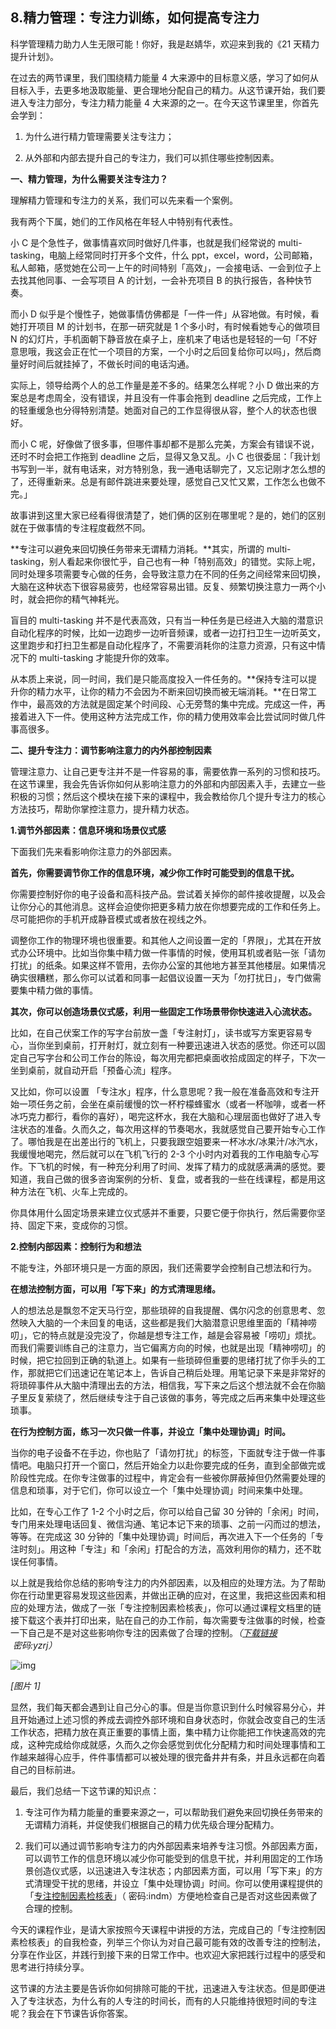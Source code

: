 ## 8.精力管理：专注力训练，如何提高专注力
科学管理精力助力人生无限可能！你好，我是赵婧华，欢迎来到我的《21 天精力提升计划》。 


在过去的两节课里，我们围绕精力能量 4 大来源中的目标意义感，学习了如何从目标入手，去更多地汲取能量、更合理地分配自己的精力。从这节课开始，我们要进入专注力部分，专注力精力能量 4 大来源的之一。在今天这节课里里，你首先会学到：


1. 为什么进行精力管理需要关注专注力；


2. 从外部和内部去提升自己的专注力，我们可以抓住哪些控制因素。


**一、精力管理，为什么需要关注专注力？**


理解精力管理和专注力的关系，我们可以先来看一个案例。


我有两个下属，她们的工作风格在年轻人中特别有代表性。


小 C 是个急性子，做事情喜欢同时做好几件事，也就是我们经常说的 multi-tasking，电脑上经常同时打开多个文件，什么 ppt，excel，word，公司邮箱，私人邮箱，感觉她在公司一上午的时间特别「高效」，一会接电话、一会到位子上去找其他同事、一会写项目 A 的计划，一会补充项目 B 的执行报告，各种快节奏。


而小 D 似乎是个慢性子，她做事情仿佛都是「一件一件」从容地做。有时候，看她打开项目 M 的计划书，在那一研究就是 1 个多小时，有时候看她专心的做项目 N 的幻灯片，手机面朝下静音放在桌子上，座机来了电话也是轻轻的一句「不好意思哦，我这会正在忙一个项目的方案，一个小时之后回复给你可以吗」，然后商量好时间后就挂掉了，不做长时间的电话沟通。


实际上，领导给两个人的总工作量是差不多的。结果怎么样呢？小 D 做出来的方案总是考虑周全，没有错误，并且没有一件事会拖到 deadline 之后完成，工作上的轻重缓急也分得特别清楚。她面对自己的工作显得很从容，整个人的状态也很好。


而小 C 呢，好像做了很多事，但哪件事却都不是那么完美，方案会有错误不说，还时不时会把工作拖到 deadline 之后，显得又急又乱。小 C 也很委屈：「我计划书写到一半，就有电话来，对方特别急，我一通电话聊完了，又忘记刚才怎么想的了，还得重新来。总是有邮件跳进来要处理，感觉自己又忙又累，工作怎么也做不完。」 


故事讲到这里大家已经看得很清楚了，她们俩的区别在哪里呢？是的，她们的区别就在于做事情的专注程度截然不同。 


**专注可以避免来回切换任务带来无谓精力消耗。**其实，所谓的 multi-tasking，别人看起来你很忙乎，自己也有一种「特别高效」的错觉。实际上呢，同时处理多项需要专心做的任务，会导致注意力在不同的任务之间经常来回切换，大脑在这种状态下很容易疲劳，也经常容易出错。反复、频繁切换注意力一两个小时，就会把你的精气神耗光。 


盲目的 multi-tasking 并不是代表高效，只有当一种任务是已经进入大脑的潜意识自动化程序的时候，比如一边跑步一边听音频课，或者一边打扫卫生一边听英文，这里跑步和打扫卫生都是自动化程序了，不需要消耗你的注意力资源，只有这中情况下的 multi-tasking 才能提升你的效率。


从本质上来说，同一时间，我们是只能高度投入一件任务的。**保持专注可以提升你的精力水平，让你的精力不会因为不断来回切换而被无端消耗。**在日常工作中，最高效的方法就是固定某个时间段、心无旁骛的集中完成。完成这一件，再接着进入下一件。使用这种方法完成工作，你的精力使用效率会比尝试同时做几件事高很多。


**二、提升专注力：调节影响注意力的内外部控制因素**


管理注意力、让自己更专注并不是一件容易的事，需要依靠一系列的习惯和技巧。在这节课里，我会先告诉你如何从影响注意力的外部和内部因素入手，去建立一些积极的习惯；然后这个模块在接下来的课程中，我会教给你几个提升专注力的核心方法技巧，帮助你掌控注意力，提升精力状态。


**1.调节外部因素：信息环境和场景仪式感**


下面我们先来看影响你注意力的外部因素。


**首先，你需要调节你工作的信息环境，减少你工作时可能受到的信息干扰。**


你需要控制好你的电子设备和高科技产品。尝试着关掉你的邮件接收提醒，以及会让你分心的其他消息。这样会迫使你把更多精力放在你想要完成的工作和任务上。尽可能把你的手机开成静音模式或者放在视线之外。


调整你工作的物理环境也很重要。和其他人之间设置一定的「界限」，尤其在开放式办公环境中。比如当你集中精力做一件事情的时候，使用耳机或者贴一张「请勿打扰」的纸条。如果这样不管用，去你办公室的其他地方甚至其他楼层。如果情况确实很糟糕，那么你可以试着和同事一起倡议设置一天为「勿打扰日」，专门做需要集中精力做的事情。


**其次，你可以创造场景仪式感，利用一些固定工作场景带你快速进入心流状态。**


比如，在自己伏案工作的写字台前放一盏「专注射灯」，读书或写方案更容易专心，当你坐到桌前，打开射灯，就立刻有一种要迅速进入状态的感觉。你还可以固定自己写字台和公司工作台的陈设，每次用完都把桌面收拾成固定的样子，下次一坐到桌前，就自动开启「预备心流」程序。


又比如，你可以设置 「专注水」程序，什么意思呢？我一般在准备高效和专注开始一项任务之前，会坐在桌前缓慢的饮一杯柠檬蜂蜜水（或者一杯咖啡，或者一杯冰巧克力都行，看你的喜好），喝完这杯水，我在大脑和心理层面也做好了进入专注状态的准备。久而久之，每次用这样的节奏喝水，我就感觉自己要开始专心工作了。哪怕我是在出差出行的飞机上，只要我跟空姐要来一杯冰水/冰果汁/冰汽水，我缓慢地喝完，然后就可以在飞机飞行的 2-3 个小时内对着我的工作电脑专心写作。下飞机的时候，有一种充分利用了时间、发挥了精力的成就感满满的感觉。要知道，我自己做的很多咨询案例的分析、复盘，或者我的一些在线课程，都是用这种方法在飞机、火车上完成的。


你具体用什么固定场景来建立仪式感并不重要，只要它便于你执行，然后需要你坚持、固定下来，变成你的习惯。 


**2.控制内部因素：控制行为和想法**


不能专注，外部环境只是一方面的原因，我们还需要学会控制自己想法和行为。


**在想法控制方面，可以用「写下来」的方式清理思绪。**


人的想法总是飘忽不定天马行空，那些琐碎的自我提醒、偶尔闪念的创意思考、忽然映入大脑的一个未回复的电话，这些都是我们大脑潜意识思维里面的「精神唠叨」，它的特点就是没完没了，你越是想专注工作，越是会容易被「唠叨」烦扰。而我们需要训练自己的注意力，当它偏离方向的时候，也就是出现「精神唠叨」的时候，把它拉回到正确的轨道上。如果有一些琐碎但重要的思绪打扰了你手头的工作，那就把它们迅速记在笔记本上，告诉自己稍后处理。用笔记录下来是非常好的将琐碎事件从大脑中清理出去的方法，相信我，写下来之后这个想法就不会在你脑子里反复萦绕了，然后继续专注于自己该做的事务，等完成之后再来集中处理这些琐事。


**在行为控制方面，练习一次只做一件事，并设立「集中处理协调」时间。**


当你的电子设备不在手边，你也贴了「请勿打扰」的标签，下面就专注于做一件事情吧。电脑只打开一个窗口，然后开始全力以赴你要完成的任务，直到全部做完或阶段性完成。在你专注做事的过程中，肯定会有一些被你屏蔽掉但仍然需要处理的信息和琐事，对于它们，你可以设立一个「集中处理协调」时间来集中处理。


比如，在专心工作了 1-2 个小时之后，你可以给自己留 30 分钟的「余闲」时间，专门用来处理电话回复、微信沟通、笔记本记下来的琐事、之前一闪而过的想法，等等。在完成这 30 分钟的「集中处理协调」时间后，再次进入下一个任务的「专注时刻」。用这种「专注」和「余闲」打配合的方法，高效利用你的精力，还不耽误任何事情。


以上就是我给你总结的影响专注力的内外部因素，以及相应的处理方法。为了帮助你在行动里更容易发现这些因素，并做出正确的应对，在这里，我把这些因素和相应的处理方法，做成了一张「专注控制因素检核表」，你可以通过课程文档里的链接下载这个表并打印出来，贴在自己的办工作前，每次需要专注做事的时候，检查一下自己是不是对这些影响你专注的因素做了合理的控制。*（*[*下载链接*](https://pan.baidu.com/s/1ceUL6aKh16mdY5-r7bESGQ)  *密码:yzrj）*


![img](https://pic2.zhimg.com/v2-3cf0a2c322c9d528f2423b790ec390e9.webp)

*[图片 1]* 


显然，我们每天都会遇到让自己分心的事。但是当你意识到什么时候容易分心，并且开始通过上述习惯的养成去调控外部环境和自身状态时，你就会改变自己的生活工作状态，把精力放在真正重要的事情上面，集中精力让你能把工作快速高效的完成，这种完成给你成就感，久而久之你会感觉到优化分配精力和时间处理事情和工作越来越得心应手，件件事情都可以被处理的很完备井井有条，并且永远都在向着自己的目标前进。


最后，我们总结一下这节课的知识点：


1. 专注可作为精力能量的重要来源之一，可以帮助我们避免来回切换任务带来的无谓精力消耗，并促使我们根据自己的精力优先级合理分配精力。


2. 我们可以通过调节影响专注力的内外部因素来培养专注习惯。外部因素方面，可以调节工作的信息环境以减少你可能受到的信息干扰，并利用固定的工作场景创造仪式感，以迅速进入专注状态；内部因素方面，可以用「写下来」的方式清理受干扰的思绪，并设立「集中处理协调」时间。你可以使用课程提供的「[专注控制因素检核表](https://pan.baidu.com/s/1GMiUfv_HMVuD1XWbNKIpSQ)」（ 密码:indm）方便地检查自己是否对这些因素做了合理的控制。


今天的课程作业，是请大家按照今天课程中讲授的方法，完成自己的「专注控制因素检核表」的自我检查，列举三个你认为对自己最可能有效的改善专注的控制法，分享在作业区，并践行到接下来的日常工作中。也欢迎大家把践行过程中的感受和思考进行持续分享。 


这节课的方法主要是告诉你如何排除可能的干扰，迅速进入专注状态。但是即便进入了专注状态，为什么有的人专注的时间长，而有的人只能维持很短时间的专注呢？我会在下节课告诉你答案。 

